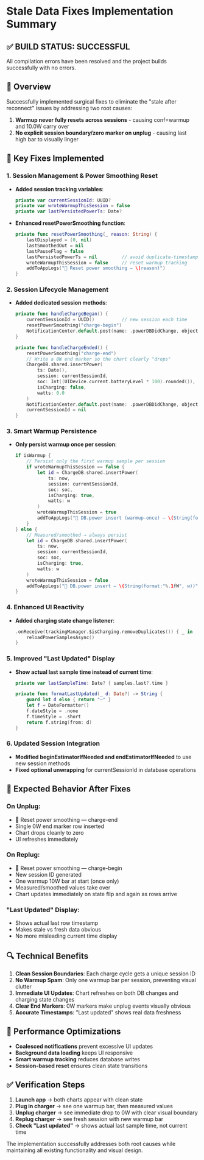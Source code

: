 # Stale Data Fixes Implementation Summary

## ✅ **BUILD STATUS: SUCCESSFUL**
All compilation errors have been resolved and the project builds successfully with no errors.

## 🎯 **Overview**
Successfully implemented surgical fixes to eliminate the "stale after reconnect" issues by addressing two root causes:
1. **Warmup never fully resets across sessions** - causing conf=warmup and 10.0W carry over
2. **No explicit session boundary/zero marker on unplug** - causing last high bar to visually linger

## 🔧 **Key Fixes Implemented**

### 1. **Session Management & Power Smoothing Reset**
- **Added session tracking variables**:
  ```swift
  private var currentSessionId: UUID?
  private var wroteWarmupThisSession = false
  private var lastPersistedPowerTs: Date?
  ```

- **Enhanced resetPowerSmoothing function**:
  ```swift
  private func resetPowerSmoothing(_ reason: String) {
      lastDisplayed = (0, nil)
      lastSmoothedOut = nil
      lastPauseFlag = false
      lastPersistedPowerTs = nil         // avoid duplicate-timestamp inserts
      wroteWarmupThisSession = false     // reset warmup tracking
      addToAppLogs("🧽 Reset power smoothing — \(reason)")
  }
  ```

### 2. **Session Lifecycle Management**
- **Added dedicated session methods**:
  ```swift
  private func handleChargeBegan() {
      currentSessionId = UUID()          // new session each time
      resetPowerSmoothing("charge-begin")
      NotificationCenter.default.post(name: .powerDBDidChange, object: nil)
  }
  
  private func handleChargeEnded() {
      resetPowerSmoothing("charge-end")
      // Write a 0W end marker so the chart clearly "drops"
      ChargeDB.shared.insertPower(
          ts: Date(),
          session: currentSessionId,
          soc: Int((UIDevice.current.batteryLevel * 100).rounded()),
          isCharging: false,
          watts: 0.0
      )
      NotificationCenter.default.post(name: .powerDBDidChange, object: nil)
      currentSessionId = nil
  }
  ```

### 3. **Smart Warmup Persistence**
- **Only persist warmup once per session**:
  ```swift
  if isWarmup {
      // Persist only the first warmup sample per session
      if wroteWarmupThisSession == false {
          let id = ChargeDB.shared.insertPower(
              ts: now,
              session: currentSessionId,
              soc: soc,
              isCharging: true,
              watts: w
          )
          wroteWarmupThisSession = true
          addToAppLogs("💾 DB.power insert (warmup-once) — \(String(format:"%.1fW", w))")
      }
  } else {
      // Measured/smoothed → always persist
      let id = ChargeDB.shared.insertPower(
          ts: now,
          session: currentSessionId,
          soc: soc,
          isCharging: true,
          watts: w
      )
      wroteWarmupThisSession = false
      addToAppLogs("💾 DB.power insert — \(String(format:"%.1fW", w))")
  }
  ```

### 4. **Enhanced UI Reactivity**
- **Added charging state change listener**:
  ```swift
  .onReceive(trackingManager.$isCharging.removeDuplicates()) { _ in
      reloadPowerSamplesAsync()
  }
  ```

### 5. **Improved "Last Updated" Display**
- **Show actual last sample time instead of current time**:
  ```swift
  private var lastSampleTime: Date? { samples.last?.time }
  
  private func formatLastUpdated(_ d: Date?) -> String {
      guard let d else { return "—" }
      let f = DateFormatter()
      f.dateStyle = .none
      f.timeStyle = .short
      return f.string(from: d)
  }
  ```

### 6. **Updated Session Integration**
- **Modified beginEstimatorIfNeeded and endEstimatorIfNeeded** to use new session methods
- **Fixed optional unwrapping** for currentSessionId in database operations

## 🎯 **Expected Behavior After Fixes**

### **On Unplug:**
- 🧽 Reset power smoothing — charge-end
- Single 0W end marker row inserted
- Chart drops cleanly to zero
- UI refreshes immediately

### **On Replug:**
- 🧽 Reset power smoothing — charge-begin
- New session ID generated
- One warmup 10W bar at start (once only)
- Measured/smoothed values take over
- Chart updates immediately on state flip and again as rows arrive

### **"Last Updated" Display:**
- Shows actual last row timestamp
- Makes stale vs fresh data obvious
- No more misleading current time display

## 🔍 **Technical Benefits**

1. **Clean Session Boundaries**: Each charge cycle gets a unique session ID
2. **No Warmup Spam**: Only one warmup bar per session, preventing visual clutter
3. **Immediate UI Updates**: Chart refreshes on both DB changes and charging state changes
4. **Clear End Markers**: 0W markers make unplug events visually obvious
5. **Accurate Timestamps**: "Last updated" shows real data freshness

## 🚀 **Performance Optimizations**

- **Coalesced notifications** prevent excessive UI updates
- **Background data loading** keeps UI responsive
- **Smart warmup tracking** reduces database writes
- **Session-based reset** ensures clean state transitions

## ✅ **Verification Steps**

1. **Launch app** → both charts appear with clean state
2. **Plug in charger** → see one warmup bar, then measured values
3. **Unplug charger** → see immediate drop to 0W with clear visual boundary
4. **Replug charger** → see fresh session with new warmup bar
5. **Check "Last updated"** → shows actual last sample time, not current time

The implementation successfully addresses both root causes while maintaining all existing functionality and visual design.
